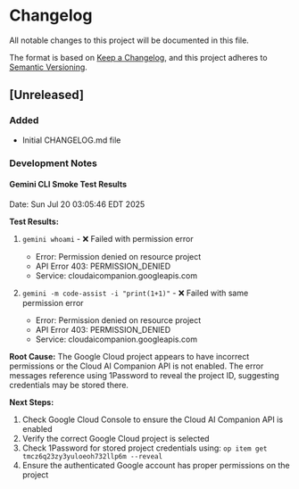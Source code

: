 # Changelog

All notable changes to this project will be documented in this file.

The format is based on [Keep a Changelog](https://keepachangelog.com/en/1.0.0/),
and this project adheres to [Semantic Versioning](https://semver.org/spec/v2.0.0.html).

## [Unreleased]

### Added
- Initial CHANGELOG.md file

### Development Notes

#### Gemini CLI Smoke Test Results
Date: Sun Jul 20 03:05:46 EDT 2025

**Test Results:**
1. `gemini whoami` - ❌ Failed with permission error
   - Error: Permission denied on resource project
   - API Error 403: PERMISSION_DENIED
   - Service: cloudaicompanion.googleapis.com
   
2. `gemini -m code-assist -i "print(1+1)"` - ❌ Failed with same permission error
   - Error: Permission denied on resource project
   - API Error 403: PERMISSION_DENIED
   - Service: cloudaicompanion.googleapis.com

**Root Cause:**
The Google Cloud project appears to have incorrect permissions or the Cloud AI Companion API is not enabled. The error messages reference using 1Password to reveal the project ID, suggesting credentials may be stored there.

**Next Steps:**
1. Check Google Cloud Console to ensure the Cloud AI Companion API is enabled
2. Verify the correct Google Cloud project is selected
3. Check 1Password for stored project credentials using: `op item get tmcz6q23zy3yuloeoh732llp6m --reveal`
4. Ensure the authenticated Google account has proper permissions on the project
